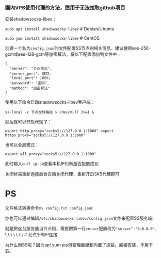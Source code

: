###  国内VPS使用代理的方法，适用于无法拉取github项目

安装shadowsocks-libev：

```sudo apt install shadowsocks-libev```    #  Debian/Ubuntu

```sudo yum install shadowsocks-libev```    #  CentOS


创建一个名为```config.json```的文件配置SS节点的相关信息，建议使用aes-256-gcm或aes-128-gcm等加密算法，将以下配置添加到文件中：
```
{
  "server": "节点地址",
  "server_port": 端口,
  "local_port": 1080,
  "password": "密码",
  "method": "加密算法"
}
```


使用以下命令启动shadowsocks-libev客户端：

```ss-local -c 节点文件路径 > /dev/null 2>&1 &```

然后就可以开启代理了：

```export http_proxy="socks5://127.0.0.1:1080" export https_proxy="socks5://127.0.0.1:1080"```


也可以全局模式：

```export all_proxy="socks5://127.0.0.1:1080"```


此时输入```curl ip.sb```查看本机IP判断是否配置成功

关闭终端重新连接后会自动关闭代理，重新开启SK5代理即可


#  PS

文件格式转换命令```mv config.txt config.json```

你也可以通过编辑```/etc/shadowsocks-libev/config.json```文件来配置SS服务端:

就是把这台服务器当节点用，需要把第一行```server```配置改为```"server":"0.0.0.0",```             \ \ \ \ \ \ \  #  允许所有IP连接

为什么用SS呢？因为apt yum pip包管理器里都内置了这些，直接安装，不用下载。

